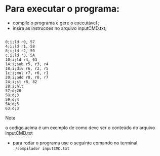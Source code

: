 # Para executar o programa:
- compile o programa e gere o executável ;
- insira as instrucoes no arquivo inputCMD.txt;


```

0;i;ld r0, 57
4;i;ld r1, 58
8;i;ld r2, 59
c;i;ld r3, 5A
10;i;ld r4, 63
14;i;sub r5, r3, r4
18;i;div r6, r2, r5
1c;i;mul r7, r6, r1
20;i;add r8, r0, r7
24;i;st r8, 82
28;i;hlt
57;d;20
58;d;3
59;d;4
5A;d;5
63;d;3
```

>[!NOTE]
   >
   >o codigo acima é um exemplo de como deve ser o conteúdo do arquivo inputCMD.txt
-  para rodar o programa  use o  seguinte comando no terminal 
` ./compilador inputCMD.txt `
